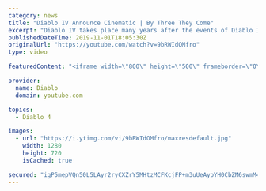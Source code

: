 ```yaml
---
category: news
title: "Diablo IV Announce Cinematic | By Three They Come"
excerpt: "Diablo IV takes place many years after the events of Diablo III, after millions have been slaughtered by the actions of the High Heavens and Burning Hells alike."
publishedDateTime: 2019-11-01T18:05:30Z
originalUrl: "https://youtube.com/watch?v=9bRWIdOMfro"
type: video

featuredContent: "<iframe width=\"800\" height=\"500\" frameborder=\"0\" src=\"https://www.youtube.com/embed/9bRWIdOMfro\" allow=\"accelerometer; autoplay; encrypted-media; gyroscope; picture-in-picture\" allowfullscreen></iframe>"

provider:
  name: Diablo
  domain: youtube.com

topics:
  - Diablo 4

images:
  - url: "https://i.ytimg.com/vi/9bRWIdOMfro/maxresdefault.jpg"
    width: 1280
    height: 720
    isCached: true

secured: "igP5mepVQn50L5LAyr2ryCXZrY5MHtzMCFKcjFP+m3uUeAypYH0CbZM6swmM4mzKoHpu/3JDuLQDZVMB04/MfdijNGGsZmMk8WiHD+0G6KIuYIO14EPim8iqJqIh07lJzh2MqP2kYrV8H3SsJtZfgWiOgHpXHSnZxw0Ji8XfT2eH7cHlDWBmIMNTmqhlthCYWDMAibhmlMneElV3eGRrIydv/Avm8lB1YjcGaP748oPhRt1ZYVshLfOwxAJNahfcjE5of1Yvkhx7O4Q9vrxYzwZHoGlRRym1tAlwHpHm97bJCLLtOOcrwDOvs5ifeQJ9IgI3eFbDPm1LQm8VNAlQTwKhOADqTtYfOzTG9UzTqNkYPDp2Kk6tY8tELu3qb9R5jjmBWGthvSyjeq+kuJ2XXYDbEFcK8d8ac5iicKIh12QsgfqEjuZ0b8HcHeUEw9Nj;KvOeX0uTigezhsGmIfhiXg=="
---
```


